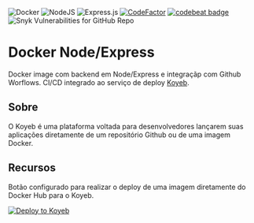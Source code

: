 ![Docker](https://img.shields.io/badge/docker-%230db7ed.svg?style=flat&logo=docker&logoColor=white) ![NodeJS](https://img.shields.io/badge/node.js-6DA55F?style=flat&logo=node.js&logoColor=white) ![Express.js](https://img.shields.io/badge/express.js-%23404d59.svg?style=flat&logo=express&logoColor=%2361DAFB) [![CodeFactor](https://www.codefactor.io/repository/github/marckesin/docker-node-express/badge)](https://www.codefactor.io/repository/github/marckesin/docker-node-express) [![codebeat badge](https://codebeat.co/badges/f92d1bc6-9b5d-4e51-a44b-4cb338c36919)](https://codebeat.co/projects/github-com-marckesin-docker-node-express-main) ![Snyk Vulnerabilities for GitHub Repo](https://img.shields.io/snyk/vulnerabilities/github/marckesin/Docker-Node-express)

# Docker Node/Express

Docker image com backend em Node/Express e integraçãp com Github Worflows. CI/CD integrado ao serviço de deploy [Koyeb](https://www.koyeb.com/).

## Sobre

O Koyeb é uma plataforma voltada para desenvolvedores lançarem suas aplicações diretamente de um repositório Github ou de uma imagem Docker.

## Recursos

Botão configurado para realizar o deploy de uma imagem diretamente do Docker Hub para o Koyeb.

[![Deploy to Koyeb](https://www.koyeb.com/static/images/deploy/button.svg)](https://app.koyeb.com/deploy?type=docker&image=docker.io/junitadore56/cad&name=cad&ports=3000;http;/)
